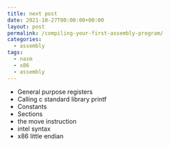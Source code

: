 ```yaml
---
title: next post
date: 2021-10-27T00:00:00+00:00
layout: post
permalink: /compiling-your-first-assembly-program/
categories:
  - assembly
tags:
  - nasm
  - x86
  - assembly
---
```


* General purpose registers
* Calling c standard library printf
* Constants
* Sections
* the move instruction
* intel syntax
* x86 little endian
